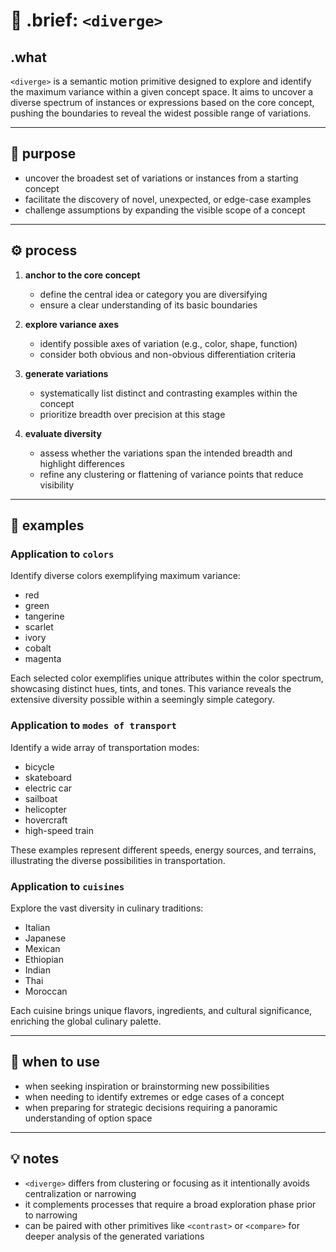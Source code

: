 # 🧩 .brief: `<diverge>`

## .what

`<diverge>` is a semantic motion primitive designed to explore and identify the maximum variance within a given concept space. It aims to uncover a diverse spectrum of instances or expressions based on the core concept, pushing the boundaries to reveal the widest possible range of variations.

---

## 🎯 purpose

- uncover the broadest set of variations or instances from a starting concept
- facilitate the discovery of novel, unexpected, or edge-case examples
- challenge assumptions by expanding the visible scope of a concept

---

## ⚙️ process

1. **anchor to the core concept**
   - define the central idea or category you are diversifying
   - ensure a clear understanding of its basic boundaries

2. **explore variance axes**
   - identify possible axes of variation (e.g., color, shape, function)
   - consider both obvious and non-obvious differentiation criteria

3. **generate variations**
   - systematically list distinct and contrasting examples within the concept
   - prioritize breadth over precision at this stage

4. **evaluate diversity**
   - assess whether the variations span the intended breadth and highlight differences
   - refine any clustering or flattening of variance points that reduce visibility

---

## 🌿 examples

### Application to `colors`
Identify diverse colors exemplifying maximum variance:
- red
- green
- tangerine
- scarlet
- ivory
- cobalt
- magenta

Each selected color exemplifies unique attributes within the color spectrum, showcasing distinct hues, tints, and tones. This variance reveals the extensive diversity possible within a seemingly simple category.

### Application to `modes of transport`
Identify a wide array of transportation modes:
- bicycle
- skateboard
- electric car
- sailboat
- helicopter
- hovercraft
- high-speed train

These examples represent different speeds, energy sources, and terrains, illustrating the diverse possibilities in transportation.

### Application to `cuisines`
Explore the vast diversity in culinary traditions:
- Italian
- Japanese
- Mexican
- Ethiopian
- Indian
- Thai
- Moroccan

Each cuisine brings unique flavors, ingredients, and cultural significance, enriching the global culinary palette.

---

## 📐 when to use

- when seeking inspiration or brainstorming new possibilities
- when needing to identify extremes or edge cases of a concept
- when preparing for strategic decisions requiring a panoramic understanding of option space

---

## 💡 notes

- `<diverge>` differs from clustering or focusing as it intentionally avoids centralization or narrowing
- it complements processes that require a broad exploration phase prior to narrowing
- can be paired with other primitives like `<contrast>` or `<compare>` for deeper analysis of the generated variations

